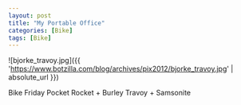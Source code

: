 ```yaml
---
layout: post
title: "My Portable Office"
categories: [Bike]
tags: [Bike]
---
```



![bjorke_travoy.jpg]({{ 'https://www.botzilla.com/blog/archives/pix2012/bjorke_travoy.jpg' | absolute_url }})


Bike Friday Pocket Rocket + Burley Travoy + Samsonite

